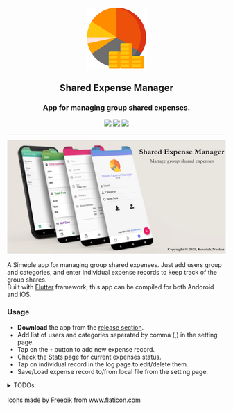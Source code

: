 <p align="center">
  <img width="140" src="assets\images\budget.png" />  
  <h2 align="center">Shared Expense Manager</h2>
  <h3 align="center">App for managing group shared expenses.</h3>
</p>


<p align="center">
  <a href="#" alt="Version"><img src="https://img.shields.io/badge/Version-0.1.0-brightgreen.svg?style=for-the-badge" /></a>
  <a href="https://github.com/Koushikphy/Shared-Expense-Manager/blob/master/LICENSE" alt="Version"><img src="https://img.shields.io/badge/License-MIT-brightgreen.svg?style=for-the-badge" /></a>
  <a href="https://github.com/Koushikphy/Shared-Expense-Manager/releases" alt="Version"><img src="https://img.shields.io/badge/Download-apk-blue?style=for-the-badge" /></a>
</p>

---  



![Mock picture](assets/images/mock.png)  

A Simeple app for managing group shared expenses. Just add users group and categories, and enter individual expense records to keep track of the group shares.  
Built with [Flutter](https://flutter.dev/) framework, this app can be compiled for both Andoroid and iOS.

### Usage 
* **Download** the app from the [release section](https://github.com/Koushikphy/Shared-Expense-Manager/releases).
* Add list of users and categories seperated by comma (,) in the setting page.
* Tap on the `+` button to add new expense record.
* Check the Stats page for current expenses status.
* Tap on individual record in the log page to edit/delete them.  
* Save/Load expense record to/from local file from the setting page.





<details>
<summary> TODOs: </summary>

1. - [x] Introduction to flutter and dart programming language.
2. - [x] Setup flutter and a sample starting project.
3. - [x] Android studio setup with virtual device + real device adb.
4. - [x] Overall pages layout design
    1. - [x] Page to log all expenses and show them in a list view.
    2. - [x] Page to display details of a single entry.
    3. - [x] Dashboard page to display the shares
    6. - [ ] Chart pages ? > Time Series/Pie category
    5. - [x] Profile/Setting page to edit users list, categories, import/export settings
    4. - [x] Add new entry page
    5. - [x] Change pages with swipe
5. - [x] Transition between pages.
6. - [x] Flutter Form design with validation.
7. - [x] Flutter state management and update parent/child/sibling UI on data changes .
8. - [x] Math logic to calculate shares.
8. - [x] Unequal shares of expenses.
9. - [x] Initial UI state, when no data is present.
10. - [x] Save and persist data on app restart.
11. - [x] Import/Export data (JSON ?) also as an Excel sheet?
12. - [x] Add custom icon for production app.
13. - [x] App signing for distribution.
14. - [x] Sort the data according to time at modification.
13. - [x] Mocks for presentation 
13. - [x] First sharable production build.
14. - [ ] Introduce search functionality to the log page.
15. - [x] Separate data into months and a provide a option to set it.
15. - [ ] Firebase authentication to sync between multiple devices.  
2. - [ ] Add new entry without leaving the page.
1. - [x] Share image white background with top bar
</details>  



<br>

<div>Icons made by <a href="https://www.freepik.com" title="Freepik">Freepik</a> from <a href="https://www.flaticon.com/" title="Flaticon">www.flaticon.com</a></div>